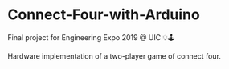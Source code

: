 # Connect-Four-with-Arduino
Final project for Engineering Expo 2019 @ UIC 💡🕹

Hardware implementation of a two-player game of connect four.

